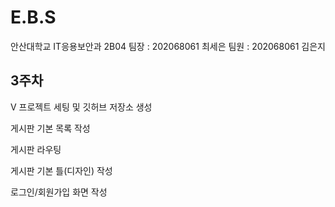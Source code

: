 # E.B.S


안산대학교 IT응용보안과 2B04
팀장 : 202068061 최세은
팀원 : 202068061 김은지

## 3주차

V 프로젝트 세팅 및 깃허브 저장소 생성

게시판 기본 목록 작성

게시판 라우팅

게시판 기본 틀(디자인) 작성

로그인/회원가입 화면 작성
